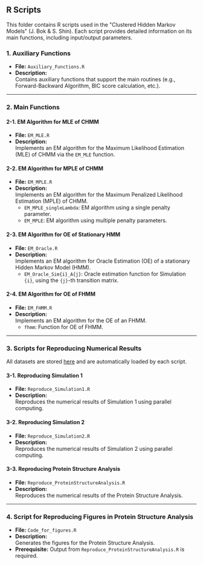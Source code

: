## R Scripts

This folder contains R scripts used in the "Clustered Hidden Markov Models" (J. Bok & S. Shin). Each script provides detailed information on its main functions, including input/output parameters.

### 1. Auxiliary Functions
- **File:** `Auxiliary_Functions.R`  
- **Description:**  
  Contains auxiliary functions that support the main routines (e.g., Forward-Backward Algorithm, BIC score calculation, etc.).

---

### 2. Main Functions

#### 2-1. EM Algorithm for MLE of CHMM
- **File:** `EM_MLE.R`  
- **Description:**  
  Implements an EM algorithm for the Maximum Likelihood Estimation (MLE) of CHMM via the `EM_MLE` function.

#### 2-2. EM Algorithm for MPLE of CHMM
- **File:** `EM_MPLE.R`  
- **Description:**  
  Implements an EM algorithm for the Maximum Penalized Likelihood Estimation (MPLE) of CHMM.  
  - `EM_MPLE_singleLambda`: EM algorithm using a single penalty parameter.  
  - `EM_MPLE`: EM algorithm using multiple penalty parameters.

#### 2-3. EM Algorithm for OE of Stationary HMM
- **File:** `EM_Oracle.R`  
- **Description:**  
  Implements an EM algorithm for Oracle Estimation (OE) of a stationary Hidden Markov Model (HMM).  
  - `EM_Oracle_Sim{i}_A{j}`: Oracle estimation function for Simulation `{i}`, using the `{j}`-th transition matrix.

#### 2-4. EM Algorithm for OE of FHMM
- **File:** `EM_FHMM.R`  
- **Description:**  
  Implements an EM algorithm for the OE of an FHMM.  
  - `fhmm`: Function for OE of FHMM.

---

### 3. Scripts for Reproducing Numerical Results

All datasets are stored [here](https://github.com/JS-Bok/Clustered-hidden-Markov-models/tree/main/data) and are automatically loaded by each script.

#### 3-1. Reproducing Simulation 1
- **File:** `Reproduce_Simulation1.R`  
- **Description:**  
  Reproduces the numerical results of Simulation 1 using parallel computing.

#### 3-2. Reproducing Simulation 2
- **File:** `Reproduce_Simulation2.R`  
- **Description:**  
  Reproduces the numerical results of Simulation 2 using parallel computing.

#### 3-3. Reproducing Protein Structure Analysis
- **File:** `Reproduce_ProteinStructureAnalysis.R`  
- **Description:**  
  Reproduces the numerical results of the Protein Structure Analysis.

---

### 4. Script for Reproducing Figures in Protein Structure Analysis
- **File:** `Code_for_figures.R`  
- **Description:**  
  Generates the figures for the Protein Structure Analysis.  
- **Prerequisite:** Output from `Reproduce_ProteinStructureAnalysis.R` is required.

